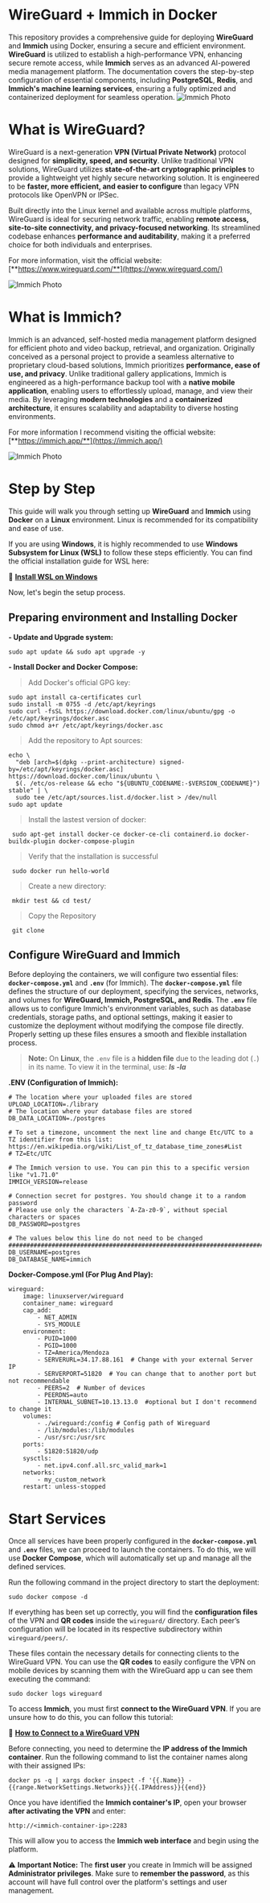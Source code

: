 # WireGuard + Immich in Docker 

This repository provides a comprehensive guide for deploying **WireGuard** and **Immich** using Docker, ensuring a secure and efficient environment. **WireGuard** is utilized to establish a high-performance VPN, enhancing secure remote access, while **Immich** serves as an advanced AI-powered media management platform. The documentation covers the step-by-step configuration of essential components, including **PostgreSQL**, **Redis**, and **Immich's machine learning services**, ensuring a fully optimized and containerized deployment for seamless operation.
![Immich Photo](https://i.ibb.co/zWmnJxx3/docker.png)
# What is WireGuard?

WireGuard is a next-generation **VPN (Virtual Private Network)** protocol designed for **simplicity, speed, and security**. Unlike traditional VPN solutions, WireGuard utilizes **state-of-the-art cryptographic principles** to provide a lightweight yet highly secure networking solution. It is engineered to be **faster, more efficient, and easier to configure** than legacy VPN protocols like OpenVPN or IPSec.

Built directly into the Linux kernel and available across multiple platforms, WireGuard is ideal for securing network traffic, enabling **remote access, site-to-site connectivity, and privacy-focused networking**. Its streamlined codebase enhances **performance and auditability**, making it a preferred choice for both individuals and enterprises.

For more information, visit the official website: [**https://www.wireguard.com/**](https://www.wireguard.com/)

![Immich Photo](https://upload.wikimedia.org/wikipedia/commons/9/98/Logo_of_WireGuard.svg)
# What is Immich?

Immich is an advanced, self-hosted media management platform designed for efficient photo and video backup, retrieval, and organization. Originally conceived as a personal project to provide a seamless alternative to proprietary cloud-based solutions, Immich prioritizes **performance, ease of use, and privacy**. Unlike traditional gallery applications, Immich is engineered as a high-performance backup tool with a **native mobile application**, enabling users to effortlessly upload, manage, and view their media. By leveraging **modern technologies** and a **containerized architecture**, it ensures scalability and adaptability to diverse hosting environments.

For more information I recommend visiting the official website: [**https://immich.app/**](https://immich.app/)

![Immich Photo](https://immich.app/img/immich-logo-inline-light.png)



# Step by Step

This guide will walk you through setting up **WireGuard** and **Immich** using **Docker** on a **Linux** environment. Linux is recommended for its compatibility and ease of use.

If you are using **Windows**, it is highly recommended to use **Windows Subsystem for Linux (WSL)** to follow these steps efficiently. You can find the official installation guide for WSL here:

🔗 **[Install WSL on Windows](https://learn.microsoft.com/en-us/windows/wsl/install)**

Now, let's begin the setup process. 

## Preparing environment and Installing Docker

 **- Update and Upgrade system:**

    sudo apt update && sudo apt upgrade -y
   
 **- Install Docker and Docker Compose:**

> Add Docker's official GPG key:

    sudo apt install ca-certificates curl
    sudo install -m 0755 -d /etc/apt/keyrings
    sudo curl -fsSL https://download.docker.com/linux/ubuntu/gpg -o /etc/apt/keyrings/docker.asc
    sudo chmod a+r /etc/apt/keyrings/docker.asc
    

> Add the repository to Apt sources:

    echo \
      "deb [arch=$(dpkg --print-architecture) signed-by=/etc/apt/keyrings/docker.asc] https://download.docker.com/linux/ubuntu \
      $(. /etc/os-release && echo "${UBUNTU_CODENAME:-$VERSION_CODENAME}") stable" | \
      sudo tee /etc/apt/sources.list.d/docker.list > /dev/null
    sudo apt update

> Install the lastest version of docker:

     sudo apt-get install docker-ce docker-ce-cli containerd.io docker-buildx-plugin docker-compose-plugin
     
> Verify that the installation is successful

     sudo docker run hello-world

> Create a new directory:

     mkdir test && cd test/

> Copy the Repository

     git clone 

## Configure WireGuard and Immich
Before deploying the containers, we will configure two essential files: **`docker-compose.yml`** and **`.env`** (for Immich). The **`docker-compose.yml`** file defines the structure of our deployment, specifying the services, networks, and volumes for **WireGuard, Immich, PostgreSQL, and Redis**. The **`.env`** file allows us to configure Immich's environment variables, such as database credentials, storage paths, and optional settings, making it easier to customize the deployment without modifying the compose file directly. Properly setting up these files ensures a smooth and flexible installation process.

> **Note:** On **Linux**, the `.env` file is a **hidden file** due to the leading dot (`.`) in its name. To view it in the terminal, use: ***ls -la***

**.ENV (Configuration of Immich):**

    # The location where your uploaded files are stored
    UPLOAD_LOCATION=./library
    # The location where your database files are stored
    DB_DATA_LOCATION=./postgres
    
    # To set a timezone, uncomment the next line and change Etc/UTC to a TZ identifier from this list: https://en.wikipedia.org/wiki/List_of_tz_database_time_zones#List
    # TZ=Etc/UTC
    
    # The Immich version to use. You can pin this to a specific version like "v1.71.0"
    IMMICH_VERSION=release
    
    # Connection secret for postgres. You should change it to a random password
    # Please use only the characters `A-Za-z0-9`, without special characters or spaces
    DB_PASSWORD=postgres
    
    # The values below this line do not need to be changed
    ###################################################################################
    DB_USERNAME=postgres
    DB_DATABASE_NAME=immich

**Docker-Compose.yml (For Plug And Play):**

    wireguard:
        image: linuxserver/wireguard
        container_name: wireguard
        cap_add:
	        - NET_ADMIN
	        - SYS_MODULE
	    environment:
		    - PUID=1000
	        - PGID=1000
	        - TZ=America/Mendoza
	        - SERVERURL=34.17.88.161  # Change with your external Server IP
	        - SERVERPORT=51820  # You can change that to another port but not recommendable
	        - PEERS=2  # Number of devices  
	        - PEERDNS=auto  
	        - INTERNAL_SUBNET=10.13.13.0  #optional but I don't recommend to change it
        volumes:
	        - ./wireguard:/config # Config path of Wireguard
	        - /lib/modules:/lib/modules
	        - /usr/src:/usr/src
        ports:
	        - 51820:51820/udp
        sysctls:
	        - net.ipv4.conf.all.src_valid_mark=1
        networks:
	        - my_custom_network
        restart: unless-stopped
# Start Services
Once all services have been properly configured in the **`docker-compose.yml`** and **`.env`** files, we can proceed to launch the containers. To do this, we will use **Docker Compose**, which will automatically set up and manage all the defined services.

Run the following command in the project directory to start the deployment:

    sudo docker compose -d
If everything has been set up correctly, you will find the **configuration files** of the VPN and **QR codes** inside the `wireguard/` directory. Each peer’s configuration will be located in its respective subdirectory within `wireguard/peers/`.

These files contain the necessary details for connecting clients to the WireGuard VPN. You can use the **QR codes** to easily configure the VPN on mobile devices by scanning them with the WireGuard app u can see them executing the command: 

    sudo docker logs wireguard 

To access **Immich**, you must first **connect to the WireGuard VPN**. If you are unsure how to do this, you can follow this tutorial:

🔗 **[How to Connect to a WireGuard VPN](https://www.tp-link.com/latam/support/faq/3989/)**

Before connecting, you need to determine the **IP address of the Immich container**. Run the following command to list the container names along with their assigned IPs:

    docker ps -q | xargs docker inspect -f '{{.Name}} - {{range.NetworkSettings.Networks}}{{.IPAddress}}{{end}} 

Once you have identified the **Immich container's IP**, open your browser **after activating the VPN** and enter:

    http://<immich-container-ip>:2283 

This will allow you to access the **Immich web interface** and begin using the platform.

⚠️ **Important Notice:** The **first user** you create in Immich will be assigned **Administrator privileges**. Make sure to **remember the password**, as this account will have full control over the platform's settings and user management.




